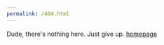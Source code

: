 ```yaml
---
permalink: /404.html
---
```

Dude, there's nothing here. Just give up.
[homepage](engineerrunner.github.io)
